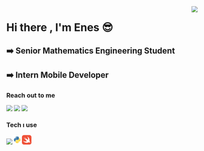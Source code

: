 <img src="https://media.giphy.com/media/5zkHGrgdd5Hu6DsYuj/giphy.gif" align="right" with ="100" height = "300">

# Hi there , I'm Enes :sunglasses:

## :arrow_right: Senior Mathematics Engineering Student 
## :arrow_right: Intern Mobile Developer


### Reach out to me
[<img  width="30" src="https://cdn.jsdelivr.net/npm/simple-icons@v7/icons/linkedin.svg" />][Linkedln]
[<img  width="30" src="https://unpkg.com/simple-icons@v7/icons/twitter.svg" alignt="left" />][Twitter]
[<img  width="30" src="https://unpkg.com/simple-icons@v7/icons/medium.svg" alignt="left" />][Medium]

### Tech ı use

<img src="https://i.pinimg.com/736x/44/51/b1/4451b16f14d94961bbc5a1a29c2d3459.jpg" with = "25" height="25" alignt="left"  ><img src="https://raw.githubusercontent.com/github/explore/80688e429a7d4ef2fca1e82350fe8e3517d3494d/topics/python/python.png" with = "25" height="25" alignt="left"><img src="https://raw.githubusercontent.com/github/explore/80688e429a7d4ef2fca1e82350fe8e3517d3494d/topics/swift/swift.png"
with = "25" height="25" alignt="left">






[Linkedln]: https://www.linkedin.com/in/enes-yıldırım-24719a196/
[Twitter]: https://twitter.com/ensyldrm5
[Medium]: https://medium.com/@ensyldrm0
